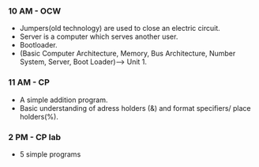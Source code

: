### 10 AM - OCW
- Jumpers(old technology) are used to close an electric circuit.
- Server is a computer which serves another user.
- Bootloader.
- (Basic Computer Architecture, Memory, Bus Architecture, Number System, Server, Boot Loader)--> Unit 1.

### 11 AM - CP
- A simple addition program.
- Basic understanding of adress holders (&) and format specifiers/ place holders(%).

### 2 PM - CP lab
- 5 simple programs